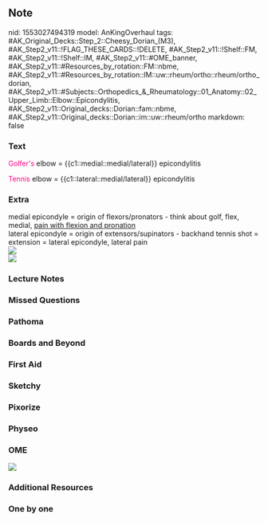 ## Note
nid: 1553027494319
model: AnKingOverhaul
tags: #AK_Original_Decks::Step_2::Cheesy_Dorian_(M3), #AK_Step2_v11::!FLAG_THESE_CARDS::!DELETE, #AK_Step2_v11::!Shelf::FM, #AK_Step2_v11::!Shelf::IM, #AK_Step2_v11::#OME_banner, #AK_Step2_v11::#Resources_by_rotation::FM::nbme, #AK_Step2_v11::#Resources_by_rotation::IM::uw::rheum/ortho::rheum/ortho_dorian, #AK_Step2_v11::#Subjects::Orthopedics_&_Rheumatology::01_Anatomy::02_Upper_Limb::Elbow::Epicondylitis, #AK_Step2_v11::Original_decks::Dorian::fam::nbme, #AK_Step2_v11::Original_decks::Dorian::im::uw::rheum/ortho
markdown: false

### Text
<font color="#FC0280">Golfer's</font> elbow =
{{c1::medial::medial/lateral}} epicondylitis
<div>
  <font color="#FC0280">Tennis</font> elbow =
  {{c1::lateral::medial/lateral}} epicondylitis
</div>

### Extra
<div>
  <div>
    medial epicondyle = origin of flexors/pronators - think about
    golf, flex, medial, <u>pain with flexion and pronation</u>
  </div>
  <div>
    lateral epicondyle = origin of extensors/supinators - backhand
    tennis shot = extension = lateral epicondyle, lateral pain
  </div>
</div><img src="paste-398607324807169.jpg">
<div><img src="paste-398620209709057.jpg"></div>

### Lecture Notes


### Missed Questions


### Pathoma


### Boards and Beyond


### First Aid


### Sketchy


### Pixorize


### Physeo


### OME
<div class="ome-widget">
  <a href="https://onlinemeded.org?ref=anki"><img src=
  "_OME_AnkiFlashcards_General_3.png"></a>
</div>

### Additional Resources


### One by one


